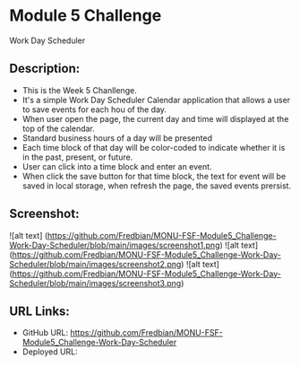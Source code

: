 # Module 5 Challenge
Work Day Scheduler
## Description:
* This is the Week 5 Chanllenge.
* It's a simple Work Day Scheduler Calendar application that allows a user to save events for each hou of the day.
* When user open the page, the current day and time will displayed at the top of the calendar.
* Standard business hours of a day will be presented 
* Each time block of that day will be color-coded to indicate whether it is in the past, present, or future.
* User can click into a time block and enter an event.
* When click the save button for that time block, the text for event will be saved in local storage, when refresh the page, the saved events prersist.
## Screenshot:
![alt text] (https://github.com/Fredbian/MONU-FSF-Module5_Challenge-Work-Day-Scheduler/blob/main/images/screenshot1.png)
![alt text] (https://github.com/Fredbian/MONU-FSF-Module5_Challenge-Work-Day-Scheduler/blob/main/images/screenshot2.png)
![alt text] (https://github.com/Fredbian/MONU-FSF-Module5_Challenge-Work-Day-Scheduler/blob/main/images/screenshot3.png)

## URL Links:
* GitHub URL: https://github.com/Fredbian/MONU-FSF-Module5_Challenge-Work-Day-Scheduler 
* Deployed URL: 